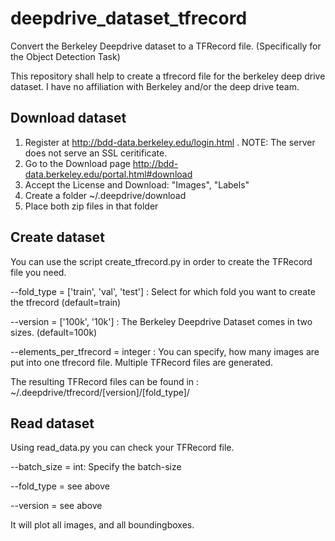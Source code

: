 # deepdrive_dataset_tfrecord
Convert the Berkeley Deepdrive dataset to a TFRecord file. (Specifically for the Object Detection Task)

This repository shall help to create a tfrecord file for the berkeley deep drive dataset. I have no affiliation with Berkeley and/or the deep drive team.

## Download dataset

1. Register at http://bdd-data.berkeley.edu/login.html . NOTE: The server does not serve an SSL ceritificate.
2. Go to the Download page http://bdd-data.berkeley.edu/portal.html#download
3. Accept the License and Download: "Images", "Labels"
4. Create a folder ~/.deepdrive/download
5. Place both zip files in that folder

## Create dataset

You can use the script create_tfrecord.py in order to create the TFRecord file you need.

--fold_type = ['train', 'val', 'test'] : Select for which fold you want to create the tfrecord (default=train)


--version = ['100k', '10k'] : The Berkeley Deepdrive Dataset comes in two sizes. (default=100k)

--elements_per_tfrecord = integer : You can specify, how many images are put into one tfrecord file. Multiple TFRecord files are generated.

The resulting TFRecord files can be found in :
~/.deepdrive/tfrecord/[version]/[fold_type]/

## Read dataset

Using read_data.py you can check your TFRecord file.

--batch_size = int: Specify the batch-size

--fold_type = see above

--version = see above

It will plot all images, and all boundingboxes.
 